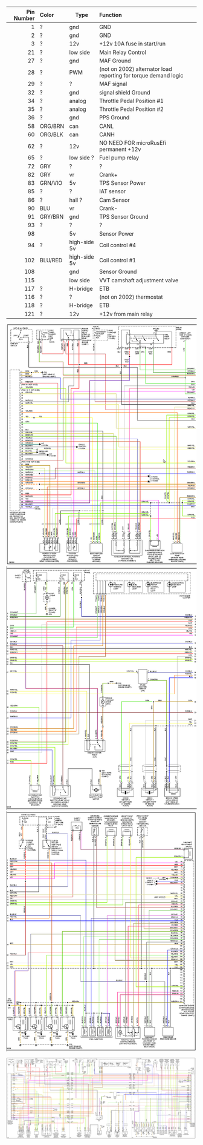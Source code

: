 | Pin Number | Color     | Type | Function                                     |
| ----------:|:-------- | ------- |:---------------------------------------------------- |
| 1   | ?       | gnd             | GND |
| 2   | ?       | gnd             | GND  |
| 3   | ?       | 12v             | +12v 10A fuse in start/run |
| 21  | ?       | low side        | Main Relay Control |
| 27  | ?       | gnd             | MAF Ground       |
| 28  | ?       | PWM             | (not on 2002) alternator load reporting for torque demand logic   |
| 29  | ?       |                ?| MAF signal      |
| 32  | ?       | gnd             | signal shield Ground       |
| 34  | ?       | analog          | Throttle Pedal Position #1 |
| 35  | ?       | analog          | Throttle Pedal Position #2 |
| 36  | ?       | gnd             | PPS Ground       |
| 58  | ORG/BRN | can             | CANL                |
| 60  | ORG/BLK | can             | CANH                  |
| 62  | ?       | 12v             | NO NEED FOR microRusEfi permanent +12v |
| 65  | ?       | low side       ?| Fuel pump relay  |
| 72  | GRY     |                ?| ?                |
| 82  | GRY     | vr              | Crank+ |
| 83  | GRN/VIO | 5v              | TPS Sensor Power     |
| 85  | ?       |                ?| IAT sensor       |
| 86  | ?       | hall           ?| Cam Sensor       |
| 90  | BLU     | vr              | Crank-           |
| 91  | GRY/BRN | gnd             | TPS Sensor Ground    |
| 93  | ?       |                ?| ?                |
| 98  |         | 5v              | Sensor Power     |
| 94  | ?       | high-side 5v    | Coil control #4  |
| 102 | BLU/RED | high-side 5v    | Coil control #1  |
| 108 |         | gnd             | Sensor Ground    |
| 115 |         | low side        | VVT camshaft adjustment valve   |
| 117 | ?       | H-bridge        | ETB              |
| 116 | ?       |                ?| (not on 2002) thermostat                |
| 118 | ?       | H-bridge        | ETB              |
| 121 | ?       | 12v             | +12v  from main relay |




![page1](./OEM-Docs/VAG/2002_Passat/2002_passat_part1.png)
![page2](./OEM-Docs/VAG/2002_Passat/2002_passat_part2.png)
![page3](./OEM-Docs/VAG/2002_Passat/2002_passat_part3.png)

![page1](./OEM-Docs/VAG/2002_Passat/2002_passat_ecu_wiring.png)